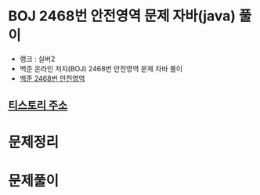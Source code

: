 # BOJ 2468번 안전영역 문제 자바(java)  풀이
- 랭크 : 실버2
- 백준 온라인 저지(BOJ) 2468번 안전영역 문제 자바 풀이
- [백준 2468번 안전영역](https://www.acmicpc.net/problem/2468)

## [티스토리 주소](https://hoho325.tistory.com/)

# 문제정리


# 문제풀이
